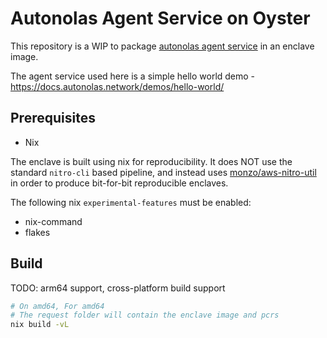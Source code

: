 # Autonolas Agent Service on Oyster

This repository is a WIP to package [autonolas agent service](https://docs.autonolas.network/open-autonomy/) in an enclave image.

The agent service used here is a simple hello world demo - https://docs.autonolas.network/demos/hello-world/

## Prerequisites

- Nix

The enclave is built using nix for reproducibility. It does NOT use the standard `nitro-cli` based pipeline, and instead uses [monzo/aws-nitro-util](https://github.com/monzo/aws-nitro-util) in order to produce bit-for-bit reproducible enclaves.

The following nix `experimental-features` must be enabled:
- nix-command
- flakes

## Build

TODO: arm64 support, cross-platform build support

```bash
# On amd64, For amd64
# The request folder will contain the enclave image and pcrs
nix build -vL
```
